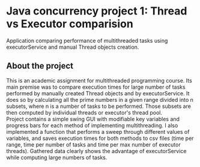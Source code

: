 # **Java concurrency project 1: Thread vs Executor comparision**
Application comparing performance of multithreaded tasks using executorService and manual Thread objects creation.<br>

## About the project
This is an academic assignment for multithreaded programming course. Its main premise was to compare execution times for large number of tasks performed by manually created Thread objects and by executorService. It does so by calculating all the prime numbers in a given range divided into n subsets, where n is a number of tasks to be performed. Those subsets are then computed by individual threads or executor's thread pool.<br>
Project contains a simple swing GUI with modifiable key variables and progress bars for each method of implementing multithreading. I also implemented a function that performs a sweep through different values of variables, and saves execution times for both methods to csv files (time per range, time per number of tasks and time per max number of executor threads). Gathered data clearly shows the advantage of executorService while computing large numbers of tasks.<br>
